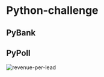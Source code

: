 # Python-challenge

## PyBank
## PyPoll



![revenue-per-lead](https://user-images.githubusercontent.com/117343047/212153647-cf28bfc3-5b6e-4692-9578-8e2f0e6f4120.png)
